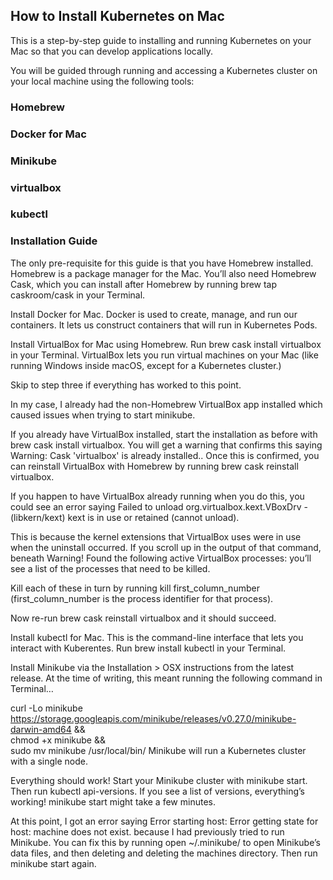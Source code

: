 ## How to Install Kubernetes on Mac

This is a step-by-step guide to installing and running Kubernetes on your Mac so that you can develop applications locally.

You will be guided through running and accessing a Kubernetes cluster on your local machine using the following tools:

### Homebrew
### Docker for Mac
### Minikube
### virtualbox
### kubectl
### Installation Guide

The only pre-requisite for this guide is that you have Homebrew installed. Homebrew is a package manager for the Mac. You’ll also need Homebrew Cask, which you can install after Homebrew by running brew tap caskroom/cask in your Terminal.

Install Docker for Mac. Docker is used to create, manage, and run our containers. It lets us construct containers that will run in Kubernetes Pods.

Install VirtualBox for Mac using Homebrew. Run brew cask install virtualbox in your Terminal. VirtualBox lets you run virtual machines on your Mac (like running Windows inside macOS, except for a Kubernetes cluster.)

Skip to step three if everything has worked to this point.

In my case, I already had the non-Homebrew VirtualBox app installed which caused issues when trying to start minikube.

If you already have VirtualBox installed, start the installation as before with brew cask install virtualbox. You will get a warning that confirms this saying Warning: Cask 'virtualbox' is already installed.. Once this is confirmed, you can reinstall VirtualBox with Homebrew by running brew cask reinstall virtualbox.

If you happen to have VirtualBox already running when you do this, you could see an error saying Failed to unload org.virtualbox.kext.VBoxDrv - (libkern/kext) kext is in use or retained (cannot unload).

This is because the kernel extensions that VirtualBox uses were in use when the uninstall occurred. If you scroll up in the output of that command, beneath Warning! Found the following active VirtualBox processes: you’ll see a list of the processes that need to be killed.

Kill each of these in turn by running kill first_column_number (first_column_number is the process identifier for that process).

Now re-run brew cask reinstall virtualbox and it should succeed.

Install kubectl for Mac. This is the command-line interface that lets you interact with Kuberentes. Run brew install kubectl in your Terminal.

Install Minikube via the Installation > OSX instructions from the latest release. At the time of writing, this meant running the following command in Terminal…

curl -Lo minikube https://storage.googleapis.com/minikube/releases/v0.27.0/minikube-darwin-amd64 &&\
      chmod +x minikube &&\
      sudo mv minikube /usr/local/bin/
Minikube will run a Kubernetes cluster with a single node.

Everything should work! Start your Minikube cluster with minikube start. Then run kubectl api-versions. If you see a list of versions, everything’s working! minikube start might take a few minutes.

At this point, I got an error saying Error starting host: Error getting state for host: machine does not exist. because I had previously tried to run Minikube. You can fix this by running open ~/.minikube/ to open Minikube’s data files, and then deleting and deleting the machines directory. Then run minikube start again.

